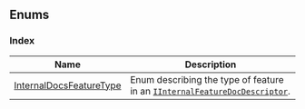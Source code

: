 ## Enums

### Index
| Name | Description |
|------|-------------|
| [InternalDocsFeatureType](internaldocsfeaturetype) | Enum describing the type of feature in an [`IInternalFeatureDocDescriptor`](../interface/iinternalfeaturedocdescriptor). |